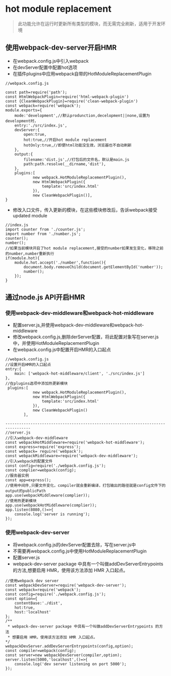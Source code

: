 # hot module replacement
> 此功能允许在运行时更新所有类型的模块，而无需完全刷新，适用于开发环境

## 使用webpack-dev-server开启HMR
- 在webpack.config.js中引入webpack
- 在devServer配置中配置hot选项
- 在插件plugins中应用webpack自带的HotModuleReplacementPlugin

```
//webpack.config.js

const path=require('path');
const HtmlWebpackPlugin=require('html-webpack-plugin')
const {CleanWebpackPlugin}=require('clean-webpack-plugin')
const webpack=require('webpack');
module.exports={
    mode:'development',//默认produnction,decelopment||none,设置为development时，
    entry:'./src/index.js',
    devServer:{
        open:true,
        hot:true,//开启hot module replacement
        hotOnly:true,//即便html功能没生效，浏览器也不自动刷新
    },
    output:{
        filename:'dist.js',//打包后的文件名，默认是main.js
        path:path.resolve(__dirname,'dist'),
    },
    plugins:[
            new webpack.HotModuleReplacementPlugin(),
            new HtmlWebpackPlugin({
                template:'src/index.html'
            }),
            new CleanWebpackPlugin()],
}
```
- 修改入口文件，传入更新的模块，在这些模块修改后，告诉webpack接受updated module

```
//index.js
import counter from './counter.js';
import number from './number.js';
counter();
number();
//如果当前模块开启了hot module replacement,接受的number如果发生变化，移除之前的number,number重新执行
if(module.hot){
    module.hot.accept('./number',function(){
        document.body.removeChild(document.getElementById('number'));
        number();
    });
}
```
## 通过node.js API开启HMR
### 使用webpack-dev-middleware和webpack-hot-middleware
- 配置server.js,并使用webpack-dev-middleware和webpack-hot-middleware
- 修改webpack.config.js,删除derServer配置，将此配置对象写在server.js中，并使用HotModuleReplacementPlugin
- 在webpack.config.js中配置开启HMR的入口起点

```
//webpack.config.js
//设置开启HMR的入口起点
entry:{
    main: ['webpack-hot-middleware/client', './src/index.js']
},
//在plugins选项中添加热更新模块
 plugins:[
            new webpack.HotModuleReplacementPlugin(),
            new HtmlWebpackPlugin({
                template:'src/index.html'
            }),
            new CleanWebpackPlugin()
        ],

---------------------------------------------------------------------------------
//server.js
//引入webpack-dev-middleware
const webpackHotMiddleware=require('webpack-hot-middleware');
const express=require('express');
const webpack= require('webpack');
const webpackMiddleware=require('webpack-dev-middleware');
//引入webpack的配置文件
const config=require('./webpack.config.js');
const complier=webpack(config);
//服务器实例
const app=express();  
//使用中间件,只要文件变化，compiler就会重新编译，打包输出的路径就是config文件下的output的publicPath
app.use(webpackMiddleware(complier));
//使用热更新模块
app.use(webpackHotMiddleware(complier));
app.listen(8080,()=>{
    console.log('server is running');
});

```
### 使用webpack-dev-server
- 将webpack.config.js的devServer配置去除，写在server.js中
- 不需要再webpack.config.js中使用HotModuleReplacementPlugin
- 配置server.js
- webpack-dev-server package 中具有一个叫做addDevServerEntrypoints 的方法,想要启用 HMR，使用该方法添加 HMR 入口起点。
```
//使用webpack dev server
const webpackDevServer=require('webpack-dev-server');
const webpack=require('webpack');
const config=require('./webpack.config.js');
const option={
    contentBase:'./dist',
    hot:true,
    host:'localhost'
};
/**  
 * webpack-dev-server package 中具有一个叫做addDevServerEntrypoints 的方法
 * 想要启用 HMR，使用该方法添加 HMR 入口起点。
*/
webpackDevServer.addDevServerEntrypoints(config,option);
const compiler=webpack(config);
const server=new webpackDevServer(compiler,option);
server.listen(5000,'localhost',()=>{
    console.log('dev server listening on port 5000');
});
```

